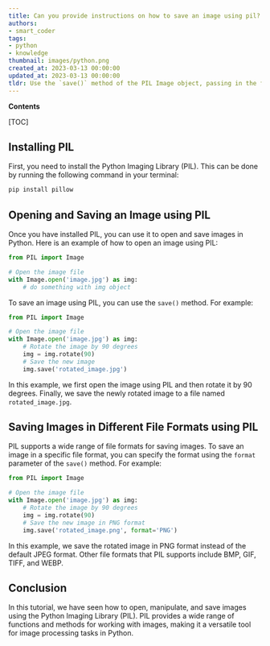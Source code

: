 ```yaml
---
title: Can you provide instructions on how to save an image using pil?
authors:
- smart_coder
tags:
- python
- knowledge
thumbnail: images/python.png
created_at: 2023-03-13 00:00:00
updated_at: 2023-03-13 00:00:00
tldr: Use the `save()` method of the PIL Image object, passing in the filename and desired file format as parameters.
---
```


**Contents**

[TOC]

## Installing PIL

First, you need to install the Python Imaging Library (PIL). This can be done by running the following command in your terminal:

```python
pip install pillow
```

## Opening and Saving an Image using PIL

Once you have installed PIL, you can use it to open and save images in Python. Here is an example of how to open an image using PIL:

```python
from PIL import Image

# Open the image file
with Image.open('image.jpg') as img:
    # do something with img object
```

To save an image using PIL, you can use the `save()` method. For example:

```python
from PIL import Image

# Open the image file
with Image.open('image.jpg') as img:
    # Rotate the image by 90 degrees
    img = img.rotate(90)
    # Save the new image
    img.save('rotated_image.jpg')
```

In this example, we first open the image using PIL and then rotate it by 90 degrees. Finally, we save the newly rotated image to a file named `rotated_image.jpg`.

## Saving Images in Different File Formats using PIL

PIL supports a wide range of file formats for saving images. To save an image in a specific file format, you can specify the format using the `format` parameter of the `save()` method. For example:

```python
from PIL import Image

# Open the image file
with Image.open('image.jpg') as img:
    # Rotate the image by 90 degrees
    img = img.rotate(90)
    # Save the new image in PNG format
    img.save('rotated_image.png', format='PNG')
```

In this example, we save the rotated image in PNG format instead of the default JPEG format. Other file formats that PIL supports include BMP, GIF, TIFF, and WEBP.

## Conclusion

In this tutorial, we have seen how to open, manipulate, and save images using the Python Imaging Library (PIL). PIL provides a wide range of functions and methods for working with images, making it a versatile tool for image processing tasks in Python.

